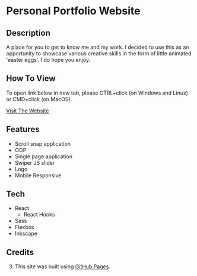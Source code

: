 
# Personal Portfolio Website

## Description

A place for you to get to know me and my work. I decided to use this as an opportunity to showcase various creative skills in the form of little animated 'easter eggs'. I do hope you enjoy. 


## How To View

To open link below in new tab, please CTRL+click (on Windows and Linux) or CMD+click (on MacOS).

[Visit The Website](https://kiahooper.github.io/portfolio/)

## Features

- Scroll snap application
- OOP
- Single page application
- Swiper JS slider
- Logo
- Mobile Responsive

## Tech

- React
  - React Hooks
- Sass
- Flexbox
- Inkscape

## Credits
3. This site was built using [GitHub Pages](https://pages.github.com/).
